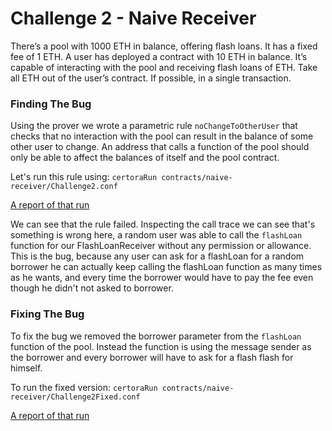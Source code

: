 # Challenge 2 - Naive Receiver
There’s a pool with 1000 ETH in balance, offering flash loans. It has a fixed fee of 1 ETH.
A user has deployed a contract with 10 ETH in balance. It’s capable of interacting with the pool and receiving flash loans of ETH.
Take all ETH out of the user’s contract. If possible, in a single transaction.

### Finding The Bug
Using the prover we wrote a parametric rule `noChangeToOtherUser` that checks that no interaction with the pool can result in
the balance of some other user to change. An address that calls a function of the pool should only be able to affect the balances of itself and the pool contract.

Let's run this rule using: 
```certoraRun contracts/naive-receiver/Challenge2.conf```

[A report of that run](https://prover.certora.com/output/15800/2ed2f32a303f4671be1256aff8f63a85?anonymousKey=eb718cec5c0eb4906f8818634b9cb83e91b7a3c8)

We can see that the rule failed. Inspecting the call trace we can see that's something is wrong here, a random user was able to call the `flashLoan` function for our FlashLoanReceiver without any permission or allowance. This is the bug, because any user can ask for a flashLoan for a random borrower he can actually keep calling the flashLoan function as many times as he wants, and every time the borrower would have to pay the fee even though he didn't not asked to borrower.

### Fixing The Bug
To fix the bug we removed the borrower parameter from the `flashLoan` function of the pool. Instead the function is using the message sender as the borrower and every borrower will have to ask for a flash flash for himself.

To run the fixed version:
```certoraRun contracts/naive-receiver/Challenge2Fixed.conf```

[A report of that run](https://prover.certora.com/output/15800/59e310de9bdf4dd9bcc17cbc77833256?anonymousKey=c66904b942615ce58823e9f868cead87d914c20a)
